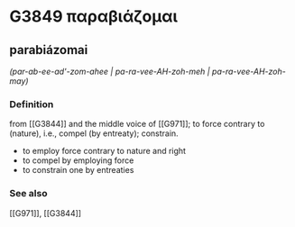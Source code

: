 # G3849 παραβιάζομαι

## parabiázomai

_(par-ab-ee-ad'-zom-ahee | pa-ra-vee-AH-zoh-meh | pa-ra-vee-AH-zoh-may)_

### Definition

from [[G3844]] and the middle voice of [[G971]]; to force contrary to (nature), i.e., compel (by entreaty); constrain.

- to employ force contrary to nature and right
- to compel by employing force
- to constrain one by entreaties

### See also

[[G971]], [[G3844]]

